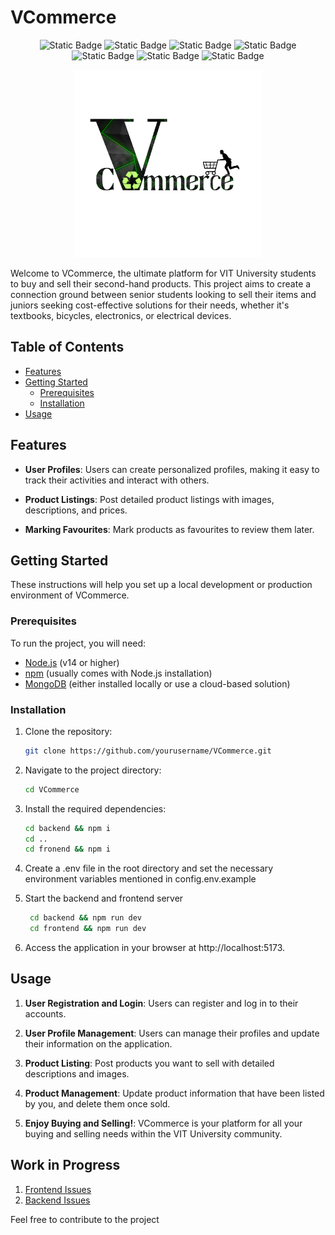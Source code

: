 # VCommerce
<p align="center">
    <img alt="Static Badge" src="https://img.shields.io/badge/node-light">
    <img alt="Static Badge" src="https://img.shields.io/badge/express-yellow">
    <img alt="Static Badge" src="https://img.shields.io/badge/mongod-darkgreen">
    <img alt="Static Badge" src="https://img.shields.io/badge/mysql-orange">
    <img alt="Static Badge" src="https://img.shields.io/badge/react-blue">
    <img alt="Static Badge" src="https://img.shields.io/badge/contributions-welcome-light">
    <img alt="Static Badge" src="https://img.shields.io/badge/license-GPLv3-blue">
</p>

<p align="center">
    <img alt="Banner" src="./frontend/public/VcommerceLogo.png" width="300"/>
</p>

Welcome to VCommerce, the ultimate platform for VIT University students to buy and sell their second-hand products. This project aims to create a connection ground between senior students looking to sell their items and juniors seeking cost-effective solutions for their needs, whether it's textbooks, bicycles, electronics, or electrical devices.

## Table of Contents

- [Features](#features)
- [Getting Started](#getting-started)
  - [Prerequisites](#prerequisites)
  - [Installation](#installation)
- [Usage](#usage)


## Features

- **User Profiles**: Users can create personalized profiles, making it easy to track their activities and interact with others.

- **Product Listings**: Post detailed product listings with images, descriptions, and prices.

- **Marking Favourites**: Mark products as favourites to review them later.

## Getting Started

These instructions will help you set up a local development or production environment of VCommerce.

### Prerequisites

To run the project, you will need:

- [Node.js](https://nodejs.org/) (v14 or higher)
- [npm](https://www.npmjs.com/) (usually comes with Node.js installation)
- [MongoDB](https://www.mongodb.com/) (either installed locally or use a cloud-based solution)

### Installation

1. Clone the repository:

   ```bash
   git clone https://github.com/yourusername/VCommerce.git
   ```
2. Navigate to the project directory:
   ```bash
   cd VCommerce
   ```
3. Install the required dependencies:
   ```bash
   cd backend && npm i
   cd ..
   cd fronend && npm i
   ```
4. Create a .env file in the root directory and set the necessary environment variables mentioned in config.env.example
5. Start the backend and frontend server
   ```bash
    cd backend && npm run dev
    cd frontend && npm run dev
   ```
6. Access the application in your browser at http://localhost:5173.

## Usage

1. **User Registration and Login**: Users can register and log in to their accounts.

2. **User Profile Management**: Users can manage their profiles and update their information on the application.

3. **Product Listing**: Post products you want to sell with detailed descriptions and images.

4. **Product Management**: Update product information that have been listed by you, and delete them once sold.

5. **Enjoy Buying and Selling!**: VCommerce is your platform for all your buying and selling needs within the VIT University community.

## Work in Progress
1. [Frontend Issues](./frontend/README.md)
2. [Backend Issues](./backend/README.md)

Feel free to contribute to the project
